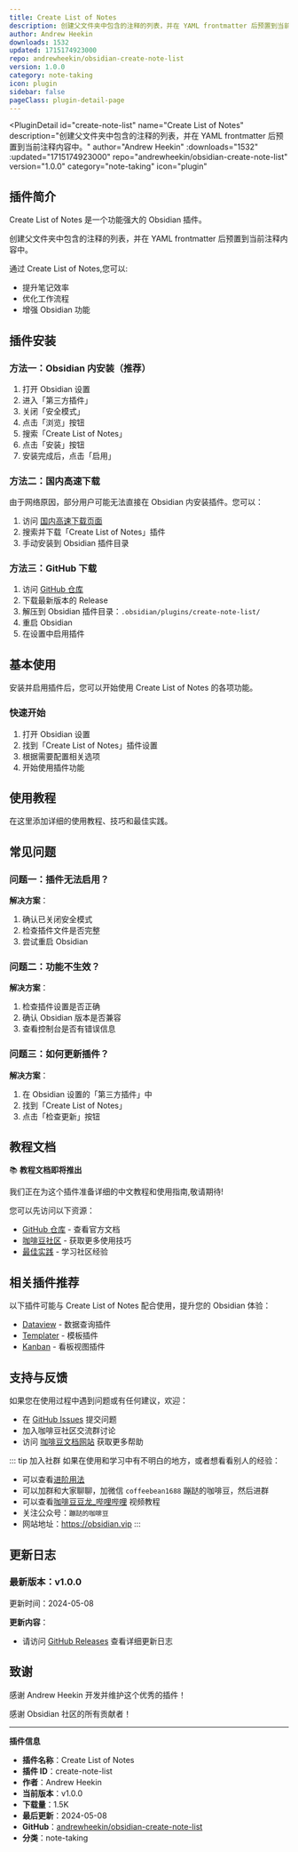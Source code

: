 ```yaml
---
title: Create List of Notes
description: 创建父文件夹中包含的注释的列表，并在 YAML frontmatter 后预置到当前注释内容中。
author: Andrew Heekin
downloads: 1532
updated: 1715174923000
repo: andrewheekin/obsidian-create-note-list
version: 1.0.0
category: note-taking
icon: plugin
sidebar: false
pageClass: plugin-detail-page
---
```


<PluginDetail
  id="create-note-list"
  name="Create List of Notes"
  description="创建父文件夹中包含的注释的列表，并在 YAML frontmatter 后预置到当前注释内容中。"
  author="Andrew Heekin"
  :downloads="1532"
  :updated="1715174923000"
  repo="andrewheekin/obsidian-create-note-list"
  version="1.0.0"
  category="note-taking"
  icon="plugin"
>

<!-- AUTO_GENERATED_START -->
## 插件简介

Create List of Notes 是一个功能强大的 Obsidian 插件。

创建父文件夹中包含的注释的列表，并在 YAML frontmatter 后预置到当前注释内容中。

通过 Create List of Notes,您可以:

- 提升笔记效率
- 优化工作流程
- 增强 Obsidian 功能

<!-- AUTO_GENERATED_END -->

<!-- AUTO_GENERATED_START -->
## 插件安装

### 方法一：Obsidian 内安装（推荐）

1. 打开 Obsidian 设置
2. 进入「第三方插件」
3. 关闭「安全模式」
4. 点击「浏览」按钮
5. 搜索「Create List of Notes」
6. 点击「安装」按钮
7. 安装完成后，点击「启用」

### 方法二：国内高速下载

由于网络原因，部分用户可能无法直接在 Obsidian 内安装插件。您可以：

1. 访问 [国内高速下载页面](/zh/documentation/obsidian-plugins-download.html)
2. 搜索并下载「Create List of Notes」插件
3. 手动安装到 Obsidian 插件目录

### 方法三：GitHub 下载

1. 访问 [GitHub 仓库](https://github.com/andrewheekin/obsidian-create-note-list)
2. 下载最新版本的 Release
3. 解压到 Obsidian 插件目录：`.obsidian/plugins/create-note-list/`
4. 重启 Obsidian
5. 在设置中启用插件

## 基本使用

安装并启用插件后，您可以开始使用 Create List of Notes 的各项功能。

### 快速开始

1. 打开 Obsidian 设置
2. 找到「Create List of Notes」插件设置
3. 根据需要配置相关选项
4. 开始使用插件功能

<!-- AUTO_GENERATED_END -->

<!-- CUSTOM_CONTENT_START:tutorial -->
## 使用教程

在这里添加详细的使用教程、技巧和最佳实践。

<!-- CUSTOM_CONTENT_END:tutorial -->

<!-- SHARED_CONTENT_START -->
## 常见问题

### 问题一：插件无法启用？

**解决方案**：
1. 确认已关闭安全模式
2. 检查插件文件是否完整
3. 尝试重启 Obsidian

### 问题二：功能不生效？

**解决方案**：
1. 检查插件设置是否正确
2. 确认 Obsidian 版本是否兼容
3. 查看控制台是否有错误信息

### 问题三：如何更新插件？

**解决方案**：
1. 在 Obsidian 设置的「第三方插件」中
2. 找到「Create List of Notes」
3. 点击「检查更新」按钮

## 教程文档

📚 **教程文档即将推出**

我们正在为这个插件准备详细的中文教程和使用指南,敬请期待!

您可以先访问以下资源：
- [GitHub 仓库](https://github.com/andrewheekin/obsidian-create-note-list) - 查看官方文档
- [咖啡豆社区](/zh/bases/) - 获取更多使用技巧
- [最佳实践](/zh/best-practices/) - 学习社区经验

## 相关插件推荐

以下插件可能与 Create List of Notes 配合使用，提升您的 Obsidian 体验：

- [Dataview](/zh/plugins/dataview.html) - 数据查询插件
- [Templater](/zh/plugins/templater-obsidian.html) - 模板插件
- [Kanban](/zh/plugins/obsidian-kanban.html) - 看板视图插件

## 支持与反馈

如果您在使用过程中遇到问题或有任何建议，欢迎：

- 在 [GitHub Issues](https://github.com/andrewheekin/obsidian-create-note-list/issues) 提交问题
- 加入咖啡豆社区交流群讨论
- 访问 [咖啡豆文档网站](https://obsidian.vip) 获取更多帮助

::: tip 加入社群
如果在使用和学习中有不明白的地方，或者想看看别人的经验：
- 可以查看[进阶用法](/zh/advanced)
- 可以加群和大家聊聊，加微信 `coffeebean1688` 蹦跶的咖啡豆，然后进群
- 可以查看[咖啡豆豆龙_哔哩哔哩](https://space.bilibili.com/618777356) 视频教程
- 关注公众号：`蹦跶的咖啡豆`
- 网站地址：https://obsidian.vip
:::
<!-- SHARED_CONTENT_END -->

<!-- AUTO_GENERATED_START -->
## 更新日志

### 最新版本：v1.0.0

更新时间：2024-05-08

**更新内容**：
- 请访问 [GitHub Releases](https://github.com/andrewheekin/obsidian-create-note-list/releases) 查看详细更新日志

## 致谢

感谢 Andrew Heekin 开发并维护这个优秀的插件！

感谢 Obsidian 社区的所有贡献者！

---

**插件信息**
- **插件名称**：Create List of Notes
- **插件 ID**：create-note-list
- **作者**：Andrew Heekin
- **当前版本**：v1.0.0
- **下载量**：1.5K
- **最后更新**：2024-05-08
- **GitHub**：[andrewheekin/obsidian-create-note-list](https://github.com/andrewheekin/obsidian-create-note-list)
- **分类**：note-taking
<!-- AUTO_GENERATED_END -->

</PluginDetail>

